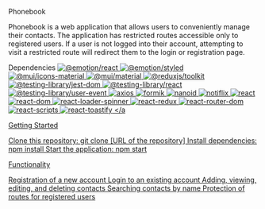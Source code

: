 Phonebook

Phonebook is a web application that allows users to conveniently manage their contacts.
The application has restricted routes accessible only to registered users.
If a user is not logged into their account, attempting to visit a restricted route will redirect them to the login or registration page.



Dependencies
<a href="https://www.npmjs.com/package/@emotion/react">
    <img alt="@emotion/react" src="https://img.shields.io/npm/v/@emotion/react?color=%23ff69b4&label=%40emotion%2Freact&style=for-the-badge">
</a>
<a href="https://www.npmjs.com/package/@emotion/styled">
    <img alt="@emotion/styled" src="https://img.shields.io/npm/v/@emotion/styled?color=%23ff69b4&label=%40emotion%2Fstyled&style=for-the-badge">
</a>
<a href="https://www.npmjs.com/package/@mui/icons-material">
    <img alt="@mui/icons-material" src="https://img.shields.io/npm/v/@mui/icons-material?color=%23ff69b4&label=%40mui%2Ficons-material&style=for-the-badge">
</a>
<a href="https://www.npmjs.com/package/@mui/material">
    <img alt="@mui/material" src="https://img.shields.io/npm/v/@mui/material?color=%23ff69b4&label=%40mui%2Fmaterial&style=for-the-badge">
</a>
<a href="https://www.npmjs.com/package/@reduxjs/toolkit">
    <img alt="@reduxjs/toolkit" src="https://img.shields.io/npm/v/@reduxjs/toolkit?color=%23ff69b4&label=%40reduxjs%2Ftoolkit&style=for-the-badge">
</a>
<a href="https://www.npmjs.com/package/@testing-library/jest-dom">
    <img alt="@testing-library/jest-dom" src="https://img.shields.io/npm/v/@testing-library/jest-dom?color=%23ff69b4&label=%40testing-library%2Fjest-dom&style=for-the-badge">
</a>
<a href="https://www.npmjs.com/package/@testing-library/react">
    <img alt="@testing-library/react" src="https://img.shields.io/npm/v/@testing-library/react?color=%23ff69b4&label=%40testing-library%2Freact&style=for-the-badge">
</a>
<a href="https://www.npmjs.com/package/@testing-library/user-event">
    <img alt="@testing-library/user-event" src="https://img.shields.io/npm/v/@testing-library/user-event?color=%23ff69b4&label=%40testing-library%2Fuser-event&style=for-the-badge">
</a>
<a href="https://www.npmjs.com/package/axios">
    <img alt="axios" src="https://img.shields.io/npm/v/axios?color=%23ff69b4&label=axios&style=for-the-badge">
</a>
<a href="https://www.npmjs.com/package/formik">
    <img alt="formik" src="https://img.shields.io/npm/v/formik?color=%23ff69b4&label=formik&style=for-the-badge">
</a>
<a href="https://www.npmjs.com/package/nanoid">
    <img alt="nanoid" src="https://img.shields.io/npm/v/nanoid?color=%23ff69b4&label=nanoid&style=for-the-badge">
</a>
<a href="https://www.npmjs.com/package/notiflix">
    <img alt="notiflix" src="https://img.shields.io/npm/v/notiflix?color=%23ff69b4&label=notiflix&style=for-the-badge">
</a>
<a href="https://www.npmjs.com/package/react">
    <img alt="react" src="https://img.shields.io/npm/v/react?color=%23ff69b4&label=react&style=for-the-badge">
</a>
<a href="https://www.npmjs.com/package/react-dom">
    <img alt="react-dom" src="https://img.shields.io/npm/v/react-dom?color=%23ff69b4&label=react-dom&style=for-the-badge">
</a>
<a href="https://www.npmjs.com/package/react-loader-spinner">
    <img alt="react-loader-spinner" src="https://img.shields.io/npm/v/react-loader-spinner?color=%23ff69b4&label=react-loader-spinner&style=for-the-badge">
</a>
<a href="https://www.npmjs.com/package/react-redux">
    <img alt="react-redux" src="https://img.shields.io/npm/v/react-redux?color=%23ff69b4&label=react-redux&style=for-the-badge">
</a>
<a href="https://www.npmjs.com/package/react-router-dom">
    <img alt="react-router-dom" src="https://img.shields.io/npm/v/react-router-dom?color=%23ff69b4&label=react-router-dom&style=for-the-badge">
</a>
<a href="https://www.npmjs.com/package/react-scripts">
    <img alt="react-scripts" src="https://img.shields.io/npm/v/react-scripts?color=%23ff69b4&label=react-scripts&style=for-the-badge">
</a>
<a href="https://www.npmjs.com/package/react-toastify">
    <img alt="react-toastify" src="https://img.shields.io/npm/v/react-toastify?color=%23ff69b4&label=react-toastify&style=for-the-badge">
</a


Getting Started

Clone this repository: git clone [URL of the repository]
Install dependencies: npm install
Start the application: npm start


Functionality

Registration of a new account
Login to an existing account
Adding, viewing, editing, and deleting contacts
Searching contacts by name
Protection of routes for registered users





